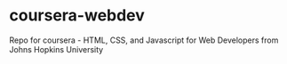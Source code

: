 # coursera-webdev
Repo for coursera - HTML, CSS, and Javascript for Web Developers from Johns Hopkins University
